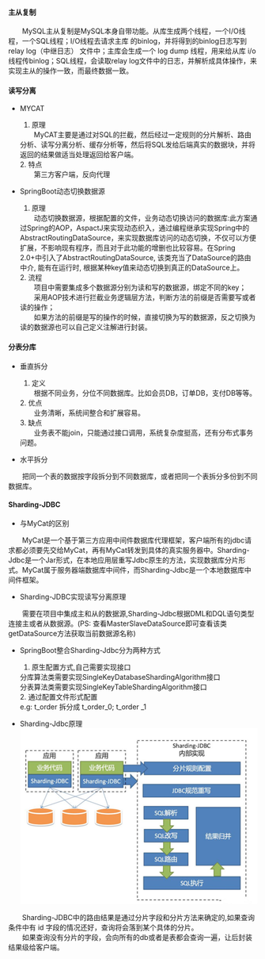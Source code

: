 #### 主从复制
<div style="text-indent:2em">MySQL主从复制是MySQL本身自带功能。从库生成两个线程，一个I/O线程，一个SQL线程；I/O线程去请求主库 的binlog，并将得到的binlog日志写到relay log（中继日志） 文件中；主库会生成一个 log dump 线程，用来给从库 i/o线程传binlog；SQL线程，会读取relay log文件中的日志，并解析成具体操作，来实现主从的操作一致，而最终数据一致。</div>

#### 读写分离
* MYCAT
  1. 原理
  <div style="text-indent:2em">MyCAT主要是通过对SQL的拦截，然后经过一定规则的分片解析、路由分析、读写分离分析、缓存分析等，然后将SQL发给后端真实的数据块，并将返回的结果做适当处理返回给客户端。</div>
  2. 特点
  <div style="text-indent:2em">第三方客户端，反向代理</div>

* SpringBoot动态切换数据源
  1. 原理
  <div style="text-indent:2em">动态切换数据源，根据配置的文件，业务动态切换访问的数据库:此方案通过Spring的AOP，AspactJ来实现动态织入，通过编程继承实现Spring中的AbstractRoutingDataSource，来实现数据库访问的动态切换，不仅可以方便扩展，不影响现有程序，而且对于此功能的增删也比较容易。在Spring 2.0+中引入了AbstractRoutingDataSource, 该类充当了DataSource的路由中介, 能有在运行时, 根据某种key值来动态切换到真正的DataSource上。</div>
  2. 流程      
  <div style="text-indent:2em">项目中需要集成多个数据源分别为读和写的数据源，绑定不同的key；</div>
  <div style="text-indent:2em">采用AOP技术进行拦截业务逻辑层方法，判断方法的前缀是否需要写或者读的操作；</div>
  <div style="text-indent:2em">如果方法的前缀是写的操作的时候，直接切换为写的数据源，反之切换为读的数据源也可以自己定义注解进行封装。</div>
  
  
#### 分表分库
* 垂直拆分
  1. 定义
  <div style="text-indent:2em">根据不同业务，分位不同数据库。比如会员DB，订单DB，支付DB等等。</div>
  2. 优点
  <div style="text-indent:2em">业务清晰，系统间整合和扩展容易。</div>
  3. 缺点
  <div style="text-indent:2em">业务表不能join，只能通过接口调用，系统复杂度挺高，还有分布式事务问题。</div>
 
* 水平拆分
<div style="text-indent:2em">把同一个表的数据按字段拆分到不同数据库，或者把同一个表拆分多份到不同数据库。</div>
  
#### Sharding-JDBC
* 与MyCat的区别
<div style="text-indent:2em">MyCat是一个基于第三方应用中间件数据库代理框架，客户端所有的jdbc请求都必须要先交给MyCat，再有MyCat转发到具体的真实服务器中。Sharding-Jdbc是一个Jar形式，在本地应用层重写Jdbc原生的方法，实现数据库分片形式。MyCat属于服务器端数据库中间件，而Sharding-Jdbc是一个本地数据库中间件框架。</div>

* Sharding-JDBC实现读写分离原理
<div style="text-indent:2em">需要在项目中集成主和从的数据源,Sharding-Jdbc根据DML和DQL语句类型连接主或者从数据源。(PS: 查看MasterSlaveDataSource即可查看该类getDataSource方法获取当前数据源名称)</div>

* SpringBoot整合Sharding-Jdbc分为两种方式
  1. 原生配置方式,自己需要实现接口
  <div>分库算法类需要实现SingleKeyDatabaseShardingAlgorithm<T>接口</div>
  <div>分表算法类需要实现SingleKeyTableShardingAlgorithm<T>接口</div>
  2. 通过配置文件形式配置
  <div>e.g: t_order 拆分成 t_order_0; t_order _1</div>

* Sharding-Jdbc原理
![1266003523858857992](/images/database/Mysql/1266003523858857992.png)
<div style="text-indent:2em">Sharding-JDBC中的路由结果是通过分片字段和分片方法来确定的,如果查询条件中有 id 字段的情况还好，查询将会落到某个具体的分片。</div>
<div style="text-indent:2em">如果查询没有分片的字段，会向所有的db或者是表都会查询一遍，让后封装结果级给客户端。</div>

        